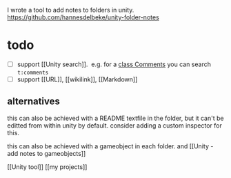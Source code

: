 I wrote a tool to add notes to folders in unity.
https://github.com/hannesdelbeke/unity-folder-notes
# todo
- [ ] support [[Unity search]].  e.g. for a [class Comments](https://gist.github.com/kurtdekker/e63690a1bfe9515d40d3f09a1470daba) you can search `t:comments`
- [ ] support [[URL]], [[wikilink]], [[Markdown]]
## alternatives
this can also be achieved with a README textfile in the folder, but it can't be editted from within unity by default.
consider adding a custom inspector for this.

this can also be achieved with a gameobject in each folder. and [[Unity - add notes to gameobjects]]

[[Unity tool]]
[[my projects]]